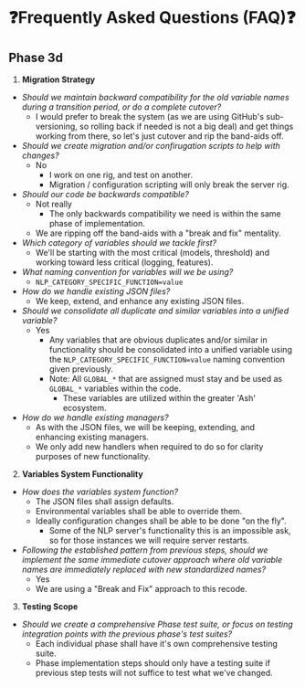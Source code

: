 <!-- ash-nlp/docs/v3.1/frequently_asked_questions_v3.1.md -->
<!--
Frequently Asked Questions for Ash-NLP Service
FILE VERSION: v3.1-3d-10-1
LAST MODIFIED: 2025-08-13
PHASE: 3d, Step 10.6 - Documentation Update for File Versioning
CLEAN ARCHITECTURE: v3.1 Compliant
-->
# ❓Frequently Asked Questions (FAQ)❓

## Phase 3d
1. **Migration Strategy**
  - *Should we maintain backward compatibility for the old variable names during a transition period, or do a complete cutover?*
    - I would prefer to break the system (as we are using GitHub's sub-versioning, so rolling back if needed is not a big deal) and get things working from there, so let's just cutover and rip the band-aids off.
  - *Should we create migration and/or confirugation scripts to help with changes?*
    - No
      - I work on one rig, and test on another.
      - Migration / configuration scripting will only break the server rig.
  - *Should our code be backwards compatible?*
    - Not really
      - The only backwards compatibility we need is within the same phase of implementation.
    - We are ripping off the band-aids with a "break and fix" mentality.
  - *Which category of variables should we tackle first?*
    - We'll be starting with the most critical (models, threshold) and working toward less critical (logging, features).
  - *What naming convention for variables will we be using?*
    - `NLP_CATEGORY_SPECIFIC_FUNCTION=value`
  - *How do we handle existing JSON files?*
    - We keep, extend, and enhance any existing JSON files.
  - *Should we consolidate all duplicate and similar variables into a unified variable?*
    - Yes
      - Any variables that are obvious duplicates and/or similar in functionality should be consolidated into a unified variable using the `NLP_CATEGORY_SPECIFIC_FUNCTION=value` naming convention given previously.
      - Note: All `GLOBAL_*` that are assigned must stay and be used as `GLOBAL_*` variables within the code.
        - These variables are utilized within the greater 'Ash' ecosystem.
  - *How do we handle existing managers?*
    - As with the JSON files, we will be keeping, extending, and enhancing existing managers.
    - We only add new handlers when required to do so for clarity purposes of new functionality.

2. **Variables System Functionality**
  - *How does the variables system function?*
    - The JSON files shall assign defaults.
    - Environmental variables shall be able to override them.
    - Ideally configuration changes shall be able to be done "on the fly".
      - Some of the NLP server's functionality this is an impossible ask, so for those instances we will require server restarts.
  - *Following the established pattern from previous steps, should we implement the same immediate cutover approach where old variable names are immediately replaced with new standardized names?*
    - Yes
    - We are using a "Break and Fix" approach to this recode.

3. **Testing Scope**
  - *Should we create a comprehensive Phase test suite, or focus on testing integration points with the previous phase's test suites?*
    - Each individual phase shall have it's own comprehensive testing suite.
    - Phase implementation steps should only have a testing suite if previous step tests will not suffice to test what we've changed.